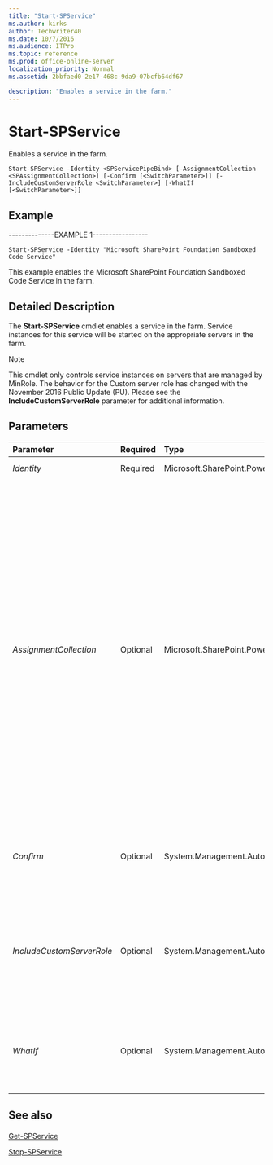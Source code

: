 ```yaml
---
title: "Start-SPService"
ms.author: kirks
author: Techwriter40
ms.date: 10/7/2016
ms.audience: ITPro
ms.topic: reference
ms.prod: office-online-server
localization_priority: Normal
ms.assetid: 2bbfaed0-2e17-468c-9da9-07bcfb64df67

description: "Enables a service in the farm."
---
```


# Start-SPService

Enables a service in the farm. 
  
```
Start-SPService -Identity <SPServicePipeBind> [-AssignmentCollection <SPAssignmentCollection>] [-Confirm [<SwitchParameter>]] [-IncludeCustomServerRole <SwitchParameter>] [-WhatIf [<SwitchParameter>]]

```

## Example

--------------EXAMPLE 1-----------------
  
```
Start-SPService -Identity "Microsoft SharePoint Foundation Sandboxed Code Service"
```

This example enables the Microsoft SharePoint Foundation Sandboxed Code Service in the farm.
  
## Detailed Description

The **Start-SPService** cmdlet enables a service in the farm. Service instances for this service will be started on the appropriate servers in the farm. 
  
> [!NOTE]
> This cmdlet only controls service instances on servers that are managed by MinRole. The behavior for the Custom server role has changed with the November 2016 Public Update (PU). Please see the **IncludeCustomServerRole** parameter for additional information. 
  
## Parameters

|**Parameter**|**Required**|**Type**|**Description**|
|:-----|:-----|:-----|:-----|
| _Identity_ <br/> |Required  <br/> |Microsoft.SharePoint.PowerShell.SPServicePipeBind  <br/> |Specifies the name of the service to enable.  <br/> |
| _AssignmentCollection_ <br/> |Optional  <br/> |Microsoft.SharePoint.PowerShell.SPAssignmentCollection  <br/> |Manages objects for the purpose of proper disposal. Use of objects, such as **SPWeb** or **SPSite**, can use large amounts of memory and use of these objects in Windows PowerShell scripts requires proper memory management. Using the **SPAssignment** object, you can assign objects to a variable and dispose of the objects after they are needed to free up memory. When **SPWeb**, **SPSite**, or **SPSiteAdministration** objects are used, the objects are automatically disposed of if an assignment collection or the **Global** parameter is not used.  <br/> > [!NOTE]> When the **Global** parameter is used, all objects are contained in the global store. If objects are not immediately used, or disposed of by using the **Stop-SPAssignment** command, an out-of-memory scenario can occur.           |
| _Confirm_ <br/> |Optional  <br/> |System.Management.Automation.SwitchParameter  <br/> |Prompts you for confirmation before executing the command. For more information, type the following command: **get-help about_commonparameters** <br/> |
| _IncludeCustomServerRole_ <br/> |Optional  <br/> |System.Management.Automation.SwitchParameter  <br/> |Creates a timer job that also starts service instances on servers that are assigned to the custom server role.  <br/> > [!NOTE]> This is a one-time Timer job. MinRole will make no further attempts to manage the service instances on servers assigned to the Custom server role.           |
| _WhatIf_ <br/> |Optional  <br/> |System.Management.Automation.SwitchParameter  <br/> |Displays a message that describes the effect of the command instead of executing the command. For more information, type the following command: **get-help about_commonparameters** <br/> |
   
## See also

#### 

[Get-SPService](get-spservice.md)
  
[Stop-SPService](stop-spservice.md)

